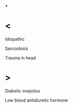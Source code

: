 # .

# <

Idiopathic

Sarcoidosis

Trauma in head

# >

Diabetic insipidus

Low blood antidiuretic hormone
